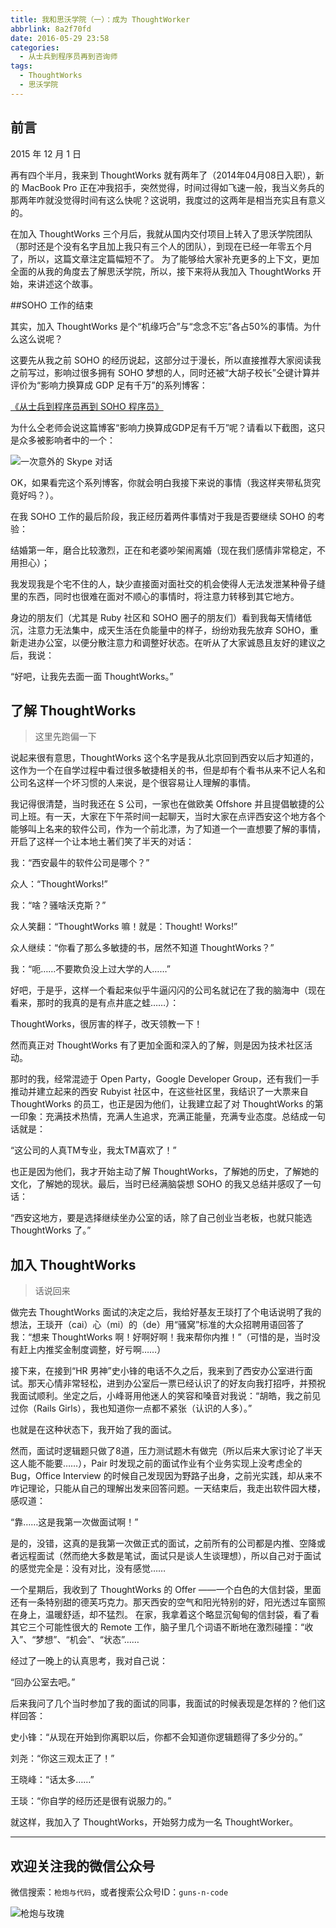 ```yaml
---
title: 我和思沃学院（一）：成为 ThoughtWorker
abbrlink: 8a2f70fd
date: 2016-05-29 23:58
categories:
  - 从士兵到程序员再到咨询师
tags:
  - ThoughtWorks
  - 思沃学院
---
```


## 前言

2015 年 12 月 1 日

再有四个半月，我来到 ThoughtWorks 就有两年了（2014年04月08日入职），新的 MacBook Pro 正在冲我招手，突然觉得，时间过得如飞速一般，我当义务兵的那两年咋就没觉得时间有这么快呢？这说明，我度过的这两年是相当充实且有意义的。

在加入 ThoughtWorks 三个月后，我就从国内交付项目上转入了思沃学院团队（那时还是个没有名字且加上我只有三个人的团队），到现在已经一年零五个月了，所以，这篇文章注定篇幅短不了。
为了能够给大家补充更多的上下文，更加全面的从我的角度去了解思沃学院，所以，接下来将从我加入 ThoughtWorks 开始，来讲述这个故事。

<!-- more -->

 ##SOHO 工作的结束

其实，加入 ThoughtWorks 是个“机缘巧合”与“念念不忘”各占50%的事情。为什么这么说呢？

这要先从我之前 SOHO 的经历说起，这部分过于漫长，所以直接推荐大家阅读我之前写过，影响过很多拥有 SOHO 梦想的人，同时还被“大胡子校长”仝键计算并评价为“影响力换算成 GDP 足有千万”的系列博客：

[《从士兵到程序员再到 SOHO 程序员》](https://huhao.dev/categories/从士兵到程序员再到咨询师/)

为什么仝老师会说这篇博客“影响力换算成GDP足有千万”呢？请看以下截图，这只是众多被影响者中的一个：

![一次意外的 Skype 对话](https://huhao-dev.oss-cn-beijing.aliyuncs.com/2020-01-20-26045-aa9bf9e3f4b7074e.png)

OK，如果看完这个系列博客，你就会明白我接下来说的事情（我这样夹带私货究竟好吗？）。

在我 SOHO 工作的最后阶段，我正经历着两件事情对于我是否要继续 SOHO 的考验：

结婚第一年，磨合比较激烈，正在和老婆吵架闹离婚（现在我们感情非常稳定，不用担心）；

我发现我是个宅不住的人，缺少直接面对面社交的机会使得人无法发泄某种骨子缝里的东西，同时也很难在面对不顺心的事情时，将注意力转移到其它地方。

身边的朋友们（尤其是 Ruby 社区和 SOHO 圈子的朋友们）看到我每天情绪低沉，注意力无法集中，成天生活在负能量中的样子，纷纷劝我先放弃 SOHO，重新走进办公室，以便分散注意力和调整好状态。在听从了大家诚恳且友好的建议之后，我说：

“好吧，让我先去面一面 ThoughtWorks。”

## 了解 ThoughtWorks

> 这里先跑偏一下

说起来很有意思，ThoughtWorks 这个名字是我从北京回到西安以后才知道的，这作为一个在自学过程中看过很多敏捷相关的书，但是却有个看书从来不记人名和公司名这样一个坏习惯的人来说，是个很容易让人理解的事情。

我记得很清楚，当时我还在 S 公司，一家也在做欧美 Offshore 并且提倡敏捷的公司上班。有一天，大家在下午茶时间一起聊天，当时大家在点评西安这个地方各个能够叫上名来的软件公司，作为一个前北漂，为了知道一个一直想要了解的事情，开启了这样一个让本地土著们笑了半天的对话：

我：“西安最牛的软件公司是哪个？”

众人：“ThoughtWorks!”

我：“啥？骚啥沃克斯？”

众人笑翻：“ThoughtWorks 嘛！就是：Thought! Works!”

众人继续：“你看了那么多敏捷的书，居然不知道 ThoughtWorks？”

我：“呃……不要欺负没上过大学的人……”

好吧，于是乎，这样一个看起来似乎牛逼闪闪的公司名就记在了我的脑海中（现在看来，那时的我真的是有点井底之蛙……）：

ThoughtWorks，很厉害的样子，改天领教一下！

然而真正对 ThoughtWorks 有了更加全面和深入的了解，则是因为技术社区活动。

那时的我，经常混迹于 Open Party，Google Developer Group，还有我们一手推动并建立起来的西安 Rubyist 社区中，在这些社区里，我结识了一大票来自 ThoughtWorks 的员工，也正是因为他们，让我建立起了对 ThoughtWorks 的第一印象：充满技术热情，充满人生追求，充满正能量，充满专业态度。总结成一句话就是：

“这公司的人真TM专业，我太TM喜欢了！”

也正是因为他们，我才开始主动了解 ThoughtWorks，了解她的历史，了解她的文化，了解她的现状。最后，当时已经满脑袋想 SOHO 的我又总结并感叹了一句话：

“西安这地方，要是选择继续坐办公室的话，除了自己创业当老板，也就只能选 ThoughtWorks 了。”

## 加入 ThoughtWorks

> 话说回来

做完去 ThoughtWorks 面试的决定之后，我给好基友王琰打了个电话说明了我的想法，王琰开（cai）心（mi）的（de）用“骚窝”标准的大众招聘用语回答了我：“想来 ThoughtWorks 啊！好啊好啊！我来帮你内推！”（可惜的是，当时没有赶上内推奖金制度调整，好亏啊……）

接下来，在接到“HR 男神”史小锋的电话不久之后，我来到了西安办公室进行面试。那天心情非常轻松，进到办公室后一票已经认识了的好友向我打招呼，并预祝我面试顺利。坐定之后，小峰哥用他迷人的笑容和嗓音对我说：“胡皓，我之前见过你（Rails Girls），我也知道你一点都不紧张（认识的人多）。”

也就是在这种状态下，我开始了我的面试。

然而，面试时逻辑题只做了8道，压力测试题木有做完（所以后来大家讨论了半天这人能不能要……），Pair 时发现之前的面试作业有个业务实现上没考虑全的 Bug，Office Interview 的时候自己发现因为野路子出身，之前光实践，却从来不咋记理论，只能从自己的理解出发来回答问题。一天结束后，我走出软件园大楼，感叹道：

“靠……这是我第一次做面试啊！”

是的，没错，这真的是我第一次做正式的面试，之前所有的公司都是内推、空降或者远程面试（然而绝大多数是笔试，面试只是谈人生谈理想），所以自己对于面试的感觉完全是：没有对比，没有感觉……

一个星期后，我收到了 ThoughtWorks 的 Offer ——一个白色的大信封袋，里面还有一条特别甜的德芙巧克力。那天西安的空气和阳光特别的好，阳光透过车窗照在身上，温暖舒适，却不猛烈。
在家，我拿着这个略显沉甸甸的信封袋，看了看其它三个可能性很大的 Remote 工作，脑子里几个词语不断地在激烈碰撞：“收入”、“梦想”、“机会”、“状态”……

经过了一晚上的认真思考，我对自己说：

“回办公室去吧。”

后来我问了几个当时参加了我的面试的同事，我面试的时候表现是怎样的？他们这样回答：

史小锋：“从现在开始到你离职以后，你都不会知道你逻辑题得了多少分的。”

刘尧：“你这三观太正了！”

王晓峰：“话太多……”

王琰：“你自学的经历还是很有说服力的。”

就这样，我加入了 ThoughtWorks，开始努力成为一名 ThoughtWorker。

---

## 欢迎关注我的微信公众号

微信搜索：`枪炮与代码`，或者搜索公众号ID：`guns-n-code`

![枪炮与玫瑰](https://huhao-dev.oss-cn-beijing.aliyuncs.com/2020-01-20-wechat.png)
